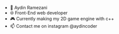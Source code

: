 - 🧔 Aydin Ramezani
- 🌐 Front-End web developer
- 🎮 Currently making my 2D game engine with c++
- 📫 Contact me on instagram @aydincoder
